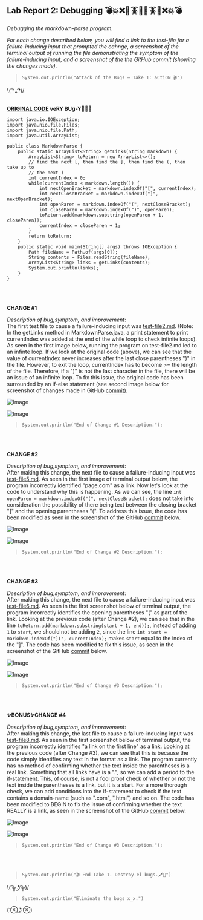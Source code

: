 
## Lab Report 2: Debugging 💣💥❌🦟🪳🐜🦟🪳🐜❌💥💣 
*Debugging the markdown-parse program.*   

*For each change described below, you will find a link to the test-file for a failure-inducing input that prompted the cahnge, a screenshot of the terminal output of running the file demonstrating the symptom of the failure-inducing input, and a screenshot of the the GitHub commit (showing the changes made).*  
 
>`System.out.println("Attack of the Bugs — Take 1: aCtiON 🎬")`    

\\( ͡❛ ₒ ͡❛)/ <br/><br/>

**[ORIGINAL CODE](https://github.com/ucsd-cse15l-w22/markdown-parse/blob/main/MarkdownParse.java) veRY BUg-Y🦟🦟🦟**   
```
import java.io.IOException;
import java.nio.file.Files;
import java.nio.file.Path;
import java.util.ArrayList;

public class MarkdownParse {
    public static ArrayList<String> getLinks(String markdown) {
        ArrayList<String> toReturn = new ArrayList<>();
        // find the next [, then find the ], then find the (, then take up to
        // the next )
        int currentIndex = 0;
        while(currentIndex < markdown.length()) {
            int nextOpenBracket = markdown.indexOf("[", currentIndex);
            int nextCloseBracket = markdown.indexOf("]", nextOpenBracket);
            int openParen = markdown.indexOf("(", nextCloseBracket);
            int closeParen = markdown.indexOf(")", openParen);
            toReturn.add(markdown.substring(openParen + 1, closeParen));
            currentIndex = closeParen + 1;
        }
        return toReturn;
    }
    public static void main(String[] args) throws IOException {
		Path fileName = Path.of(args[0]);
	    String contents = Files.readString(fileName);
        ArrayList<String> links = getLinks(contents);
        System.out.println(links);
    }
}   
```
<br/><br/>

   
**CHANGE #1**

*Description of bug,symptom, and improvement*:    
The first test file to cause a failure-inducing input was [test-file2.md](https://github.com/doraemon127/markdown-parse/blob/main/test-file2.md). (Note: In the getLinks method in MarkdownParse.java, a print statement to print currentIndex was added at the end of the while loop to check infinite loops). As seen in the first image below, running the program on test-file2.md led to an infinte loop. If we look at the original code (above), we can see that the value of currentIndex never increases after the last close parentheses ")" in the file. However, to exit the loop, currentIndex has to become >= the length of the file. Therefore, if a ")" is not the last character in the file, there will be an issue of an infinite loop. To fix this issue, the original code has been surrounded by an if-else statement (see second image below for screenshot of changes made in GitHub [commit](https://github.com/doraemon127/markdown-parse/commit/dc56311921a1fca13324f7803f466df738f52edf)).

![Image](https://user-images.githubusercontent.com/79061216/151627499-16484e42-0464-4b4c-a40b-e53890455bb6.png)     


![Image](https://user-images.githubusercontent.com/79061216/151627600-00b614f5-4e77-4c83-b220-55695dadbcb3.png)     
>`System.out.println("End of Change #1 Description.");`  
 
<br/><br/>




**CHANGE #2**

*Description of bug,symptom, and improvement*:    
After making this change, the next file to cause a failure-inducing input was [test-file5.md](https://github.com/doraemon127/markdown-parse/blob/main/test-file5.md). As seen in the first image of terminal output below, the program incorrectly identified "page.com" as a link. Now let's look at the code to understand why this is happening. As we can see, the line `int openParen = markdown.indexOf("(", nextCloseBracket);` does not take into consideration the possibility of there being text between the closing bracket "]" and the opening parentheses "(". To address this issue, the code has been modified as seen in the screenshot of the GitHub [commit](https://github.com/doraemon127/markdown-parse/commit/7faabceaf8ebf6a42e154772228fe6b7ac3217f1) below.

![Image](https://user-images.githubusercontent.com/79061216/151628258-02a96232-8646-4246-95ba-7f5d71238844.png)     


![Image](https://user-images.githubusercontent.com/79061216/151630015-e2ae221e-14cc-4398-841c-c1e7fa8da2cb.png)     
>`System.out.println("End of Change #2 Description.");`  
 
<br/><br/>



**CHANGE #3**

*Description of bug,symptom, and improvement*:    
After making this change, the next file to cause a failure-inducing input was [test-file6.md](https://github.com/doraemon127/markdown-parse/blob/main/test-file6.md). As seen in the first screenshot below of terminal output, the program incorrectly identifies the opening parentheses "(" as part of the link. Looking at the previous code (after Change #2), we can see that in the line `toReturn.add(markdown.substring(start + 1, end));`, instead of adding `1` to `start`, we should not be adding `2`, since the line `int start = markdown.indexOf("](", currentIndex);` makes `start` equal to the index of the "]". The code has been modified to fix this issue, as seen in the screenshot of the GitHub [commit](https://github.com/doraemon127/markdown-parse/commit/4c5971d9addbb3f2058af2da4dccfe2f44f1d88e) below.    

![Image](https://user-images.githubusercontent.com/79061216/151630700-4c0c27ee-6869-4942-8d31-4e040d8dc76e.png)     


![Image](https://user-images.githubusercontent.com/79061216/151632099-03a9ac5a-499b-405c-b67f-ce8b4112d105.png)     
>`System.out.println("End of Change #3 Description.");`  
 
<br/><br/>    


**✨BONUS✨CHANGE #4**

*Description of bug,symptom, and improvement*:    
After making this change, the last file to cause a failure-inducing input was [test-file8.md](https://github.com/doraemon127/markdown-parse/blob/main/test-file8.md). As seen in the first screenshot below of terminal output, the program incorrectly identifies "a link on the first line" as a link. Looking at the previous code (after Change #3), we can see that this is because the code simply identifies any text in the format [](text) as a link. The program currently has no method of confirming whether the text inside the parentheses is a real link. Something that all links have is a ".", so we can add a period to the if-statement. This, of course, is not a fool proof check of whether or not the text inside the parentheses is a link, but it is a start. For a more thorough check, we can add conditions into the if-statement to check if the text contains a domain-name (such as ".com", ".html") and so on. The code has been modified to BEGIN to fix the issue of confirming whether the text REALLY is a link, as seen in the screenshot of the GitHub [commit](https://github.com/doraemon127/markdown-parse/commit/e02a32092dea04ab07e3c74f85aff96a781e3d9d) below.    

![Image](https://user-images.githubusercontent.com/79061216/151632403-99ae952f-55a3-4cc2-a4fa-98ed39cb28b6.png)     


![Image](https://user-images.githubusercontent.com/79061216/151633311-09174e7d-8868-4252-87ec-ee21ee174367.png)     
>`System.out.println("End of Change #3 Description.");`  
 
<br/><br/>    
 
>`System.out.println("🎬 End Take 1. Destroy el bugs.🗡🔫")`    

\\( ͡╥ ͜ʖ ͡╥)/ 

>`System.out.println("Eliminate the bugs x_x.")`

( ͡⊗ ͜ʖ ͡⊗) <br/><br/>
 


